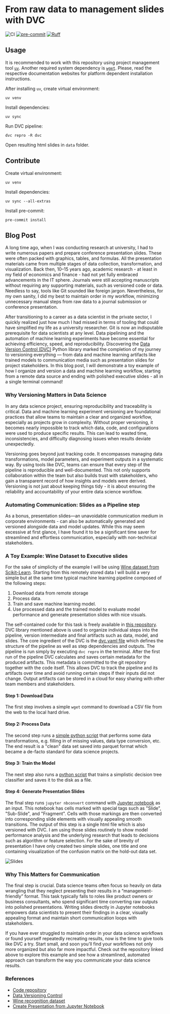 # From raw data to management slides with DVC

![CI](https://github.com/khrapovs/data-to-slides-with-dvc/actions/workflows/workflow.yaml/badge.svg)
[![pre-commit](https://img.shields.io/badge/pre--commit-enabled-brightgreen?logo=pre-commit)](https://github.com/pre-commit/pre-commit)
[![Ruff](https://img.shields.io/endpoint?url=https://raw.githubusercontent.com/astral-sh/ruff/main/assets/badge/v2.json)](https://github.com/astral-sh/ruff)

## Usage

It is recommended to work with this repository using project management tool [`uv`](https://github.com/astral-sh/uv). Another required system dependency is [`wget`](https://www.gnu.org/software/wget/). Please, read the respective documentation websites for platform dependent installation instructions.

After installing `uv`, create virtual environment:

```shell
uv venv
```

Install dependencies:

```shell
uv sync
```

Run DVC pipeline:

```shell
dvc repro -R dvc
```

Open resulting html slides in `data` folder.

## Contribute

Create virtual environment:

```shell
uv venv
```

Install dependencies:

```shell
uv sync --all-extras
```

Install pre-commit:

```shell
pre-commit install
```

## Blog Post

A long time ago, when I was conducting research at university, I had to write numerous papers and prepare conference presentation slides. These were often packed with graphics, tables, and formulas. All the presentation materials came from multiple stages of data collection, transformation, and visualization. Back then, 10–15 years ago, academic research - at least in my field of economics and finance - had not yet fully embraced advancements in the IT sphere. Journals were still accepting manuscripts without requiring any supporting materials, such as versioned code or data. Needless to say, tools like Git sounded like foreign jargon. Nevertheless, for my own sanity, I did my best to maintain order in my workflow, minimizing unnecessary manual steps from raw data to a journal submission or conference presentation.

After transitioning to a career as a data scientist in the private sector, I quickly realized just how much I had missed in terms of tooling that could have simplified my life as a university researcher. Git is now an indisputable prerequisite for data scientists at any level. Data pipelining and the automation of machine learning experiments have become essential for achieving efficiency, speed, and reproducibility. Discovering the [Data Version Control (DVC)](https://dvc.org/) Python library marked the completion of my journey to versioning everything — from data and machine learning artifacts like trained models to communication media such as presentation slides for project stakeholders. In this blog post, I will demonstrate a toy example of how I organize and version a data and machine learning workflow, starting from a remote data source and ending with polished executive slides - all in a single terminal command!

### Why Versioning Matters in Data Science

In any data science project, ensuring reproducibility and traceability is critical. Data and machine learning experiment versioning are foundational practices that allow teams to maintain a clear and organized workflow, especially as projects grow in complexity. Without proper versioning, it becomes nearly impossible to track which data, code, and configurations were used to produce specific results. This can lead to wasted time, inconsistencies, and difficulty diagnosing issues when results deviate unexpectedly.

Versioning goes beyond just tracking code. It encompasses managing data transformations, model parameters, and experiment outputs in a systematic way. By using tools like DVC, teams can ensure that every step of the pipeline is reproducible and well-documented. This not only supports collaboration within the team but also builds trust with stakeholders, who gain a transparent record of how insights and models were derived. Versioning is not just about keeping things tidy - it is about ensuring the reliability and accountability of your entire data science workflow.

### Automating Communication: Slides as a Pipeline step

As a bonus, presentation slides—an unavoidable communication medium in corporate environments - can also be automatically generated and versioned alongside data and model updates. While this may seem excessive at first glance, I have found it to be a significant time saver for streamlined and effortless communication, especially with non-technical stakeholders.

### A Toy Example: Wine Dataset to Executive slides

For the sake of simplicity of the example I will be using [Wine dataset from Scikit-Learn](https://scikit-learn.org/1.5/datasets/toy_dataset.html#wine-recognition-dataset). Starting from this remotely stored data I will build a very simple but at the same time typical machine learning pipeline composed of the following steps:

1. Download data from remote storage
2. Process data.
3. Train and save machine learning model.
4. Use processed data and the trained model to evaluate model performance and generate presentation slides with nice visuals.

The self-contained code for this task is freely available in [this repository](https://github.com/khrapovs/data-to-slides-with-dvc). DVC library mentioned above is used to organize individual steps into the pipeline, version intermediate and final artifacts such as data, model, and slides. The core ingredient of the DVC is the [dvc.yaml file](https://github.com/khrapovs/data-to-slides-with-dvc/blob/main/dvc/dvc.yaml) which defines the structure of the pipeline as well as step dependencies and outputs. The pipeline is run simply by executing `dvc repro` in the terminal. After the first run of the pipeline DVC calculates and saves certain metadata for the produced artifacts. This metadata is committed to the git repository together with the code itself. This allows DVC to track the pipeline and its artifacts over time and avoid running certain steps if their inputs did not change. Output artifacts can be stored in a cloud for easy sharing with other team members and stakeholders.

#### Step 1: Download Data

The first step involves a simple `wget` command to download a CSV file from the web to the local hard drive.

#### Step 2: Process Data

The second step runs a [simple python script](https://github.com/khrapovs/data-to-slides-with-dvc/blob/main/dvc/transform_data.py) that performs some data transformations, e.g. filling in of missing values, data type conversion, etc. The end result is a "clean" data set saved into parquet format which became a de-facto standard for data science projects.

#### Step 3: Train the Model

The next step also runs a [python script](https://github.com/khrapovs/data-to-slides-with-dvc/blob/main/dvc/train_model.py) that trains a simplistic decision tree classifier and saves it to the disk as a file.

#### Step 4: Generate Presentation Slides

The final step runs `jupyter nbconvert` command with [Jupyter notebook](https://github.com/khrapovs/data-to-slides-with-dvc/blob/main/dvc/slides.ipynb) as an input. This notebook has cells marked with special tags such as "Slide", "Sub-Slide", and "Fragment". Cells with those markings are then converted into corresponding slide elements with visually appealing smooth transitions. The output of this step is a single html file which is also versioned with DVC. I am using those slides routinely to show model performance analysis and the underlying research that leads to decisions such as algorithm or feature selection. For the sake of brevity of presentation I have only created two simple slides, one title and one containing visualization of the confusion matrix on the hold-out data set.

![Slides](./slides.gif)

### Why This Matters for Communication

The final step is crucial. Data science teams often focus so heavily on data wrangling that they neglect presenting their results in a “management-friendly” format. This task typically falls to roles like product owners or business consultants, who spend significant time converting raw outputs into polished presentations. Writing slides directly in Jupyter notebooks empowers data scientists to present their findings in a clear, visually appealing format and maintain short communication loops with stakeholders.

If you have ever struggled to maintain order in your data science workflows or found yourself repeatedly recreating results, now is the time to give tools like DVC a try. Start small, and soon you’ll find your workflows not only more organized but also far more impactful. Check out the repository linked above to explore this example and see how a streamlined, automated approach can transform the way you communicate your data science results.

### References

- [Code repository](https://github.com/khrapovs/data-to-slides-with-dvc)
- [Data Versioning Control](https://dvc.org/)
- [Wine recognition dataset](https://scikit-learn.org/1.5/datasets/toy_dataset.html#wine-recognition-dataset)
- [Create Presentation from Jupyter Notebook](https://mljar.com/blog/jupyter-notebook-presentation/)

